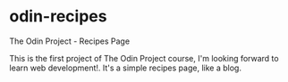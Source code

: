 # odin-recipes
The Odin Project - Recipes Page

This is the first project of The Odin Project course, I'm looking forward to learn web development!. 
It's a simple recipes page, like a blog.
